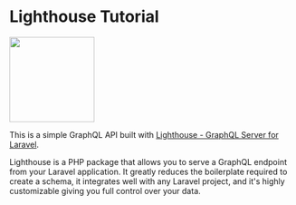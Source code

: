 # Lighthouse Tutorial

<img src="https://raw.githubusercontent.com/nuwave/lighthouse/master/logo.png" width="150" height="150">

This is a simple GraphQL API built with [Lighthouse - GraphQL Server for Laravel](https://github.com/nuwave/lighthouse).



Lighthouse is a PHP package that allows you to serve a GraphQL endpoint from your Laravel application. It greatly reduces the boilerplate required to create a schema, it integrates well with any Laravel project, and it's highly customizable giving you full control over your data.